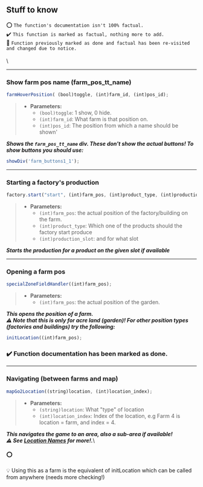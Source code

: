 ﻿## Stuff to know

 :o: ``The function's documentation isn't 100% factual.``\
 :heavy_check_mark: ``This function is marked as factual, nothing more to add.``\
 :raised_back_of_hand: ``Function previously marked as done and factual has been re-visited and changed due to notice.``\
 \
 \

***

### Show farm pos name (farm_pos_tt_name)

```javascript
farmHoverPosition( (bool)toggle, (int)farm_id, (int)pos_id);
```
>* **Parameters:**
>    * `(bool)toggle`: 1 show, 0 hide.
>    * `(int)farm_id`: What farm is that position on.
>    * `(int)pos_id`: The position from which a name should be shown'

**_Shows the `farm_pos_tt_name` div. These don't show the actual buttons! To show buttons you should use:_**
```javascript
showDiv('farm_buttons1_1'); 
```


***

### Starting a factory's production

```javascript
factory.start("start", (int)farm_pos, (int)product_type, (int)production_slot);
```
>* **Parameters:**
>    * `(int)farm_pos`: the actual position of the factory/building on the farm.
>    * `(int)product_type`: Which one of the products should the factory start produce
>    * `(int)production_slot`: and for what slot

**_Starts the production for a product on the given slot if available_**

***

### Opening a farm pos

```javascript
specialZoneFieldHandler((int)farm_pos);
```
>* **Parameters:**
>    * `(int)farm_pos`: the actual position of the garden.

**_This opens the position of a  farm._**\
**_:warning: Note that this is only for acre land (garden)! For other position types (factories and buildings) try the following:_**

```javascript
initLocation((int)farm_pos);
```
### :heavy_check_mark: Function documentation has been marked as done.

***

### Navigating (between farms and map)

```javascript
mapGo2Location((string)location, (int)location_index);
```
>* **Parameters:**
>    * `(string)location`: What "type" of location
>    * `(int)location_index`: Index of the location, e.g Farm 4 is location = farm, and index = 4.

**_This navigates the game to an area, also a sub-area if available!_**\
**_:warning: See [Location Names](https://github.com/michael-fa/FarmBot/tree/master/MyFreeFarmer/location_names.md) for more!._**\
#### :o:
:bulb: Using this as a farm is the equivalent of initLocation which can be called from anywhere (needs more checking!)



